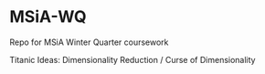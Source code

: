 # MSiA-WQ

Repo for MSiA Winter Quarter coursework


Titanic Ideas:
Dimensionality Reduction / Curse of Dimensionality
